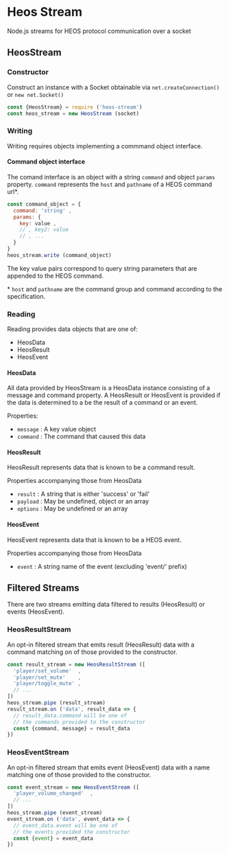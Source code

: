 # Heos Stream

Node.js streams for HEOS protocol communication over a socket

## HeosStream

### Constructor

Construct an instance with a Socket obtainable via `net.createConnection()` or `new net.Socket()`

```js
const {HeosStream} = require ('heos-stream')
const heos_stream = new HeosStream (socket)
```
### Writing

Writing requires objects implementing a commmand object interface.

#### Command object interface

The comand interface is an object with a  string `command` and object `params` property. `command` represents the `host` and `pathname` of a HEOS command url*.


```js
const command_object = {
  command: 'string' ,
  params: {
    key: value ,
    // , key2: value 
    // , ...
  } 
}
heos_stream.write (command_object)
```

The key value pairs correspond to query string parameters that are appended to the HEOS command.

\* `host` and `pathname` are the command group and command according to the specification.

### Reading

Reading provides data objects that are one of:

 * HeosData
 * HeosResult
 * HeosEvent

#### HeosData

All data provided by HeosStream is a HeosData instance consisting of a message and command property. A HeosResult or HeosEvent is provided if the data is determined to a be the result of a command or an event.

Properties:
 * `message` : A key value object
 * `command` : The command that caused this data 

#### HeosResult

HeosResult represents data that is known to be a command result.

Properties accompanying those from HeosData
 * `result` : A string that is either 'success' or 'fail'
 * `payload` : May be undefined, object or an array
 * `options` : May be undefined or an array

#### HeosEvent

HeosEvent represents data that is known to be a HEOS event.

Properties accompanying those from HeosData
  * `event` : A string name of the event (excluding 'event/' prefix)

## Filtered Streams

There are two streams emitting data filtered to results (HeosResult) or events (HeosEvent).

### HeosResultStream

An opt-in filtered stream that emits result (HeosResult) data with a command matching on of those provided to the constructor.

```js
const result_stream = new HeosResultStream ([
  'player/set_volume'  ,
  'player/set_mute'    ,
  'player/toggle_mute' , 
  // ...
])
heos_stream.pipe (result_stream)
result_stream.on ('data', result_data => {
  // result_data.command will be one of
  // the commands provided to the constructor
  const {command, message} = result_data
})
```

### HeosEventStream

An opt-in filtered stream that emits event (HeosEvent) data with a name matching one of those provided to the constructor.

```js
const event_stream = new HeosEventStream ([
  'player_volume_changed'  ,
  // ...
])
heos_stream.pipe (event_stream)
event_stream.on ('data', event_data => {
  // event_data.event will be one of
  // the events provided the constructor
  const {event} = event_data
})
```

